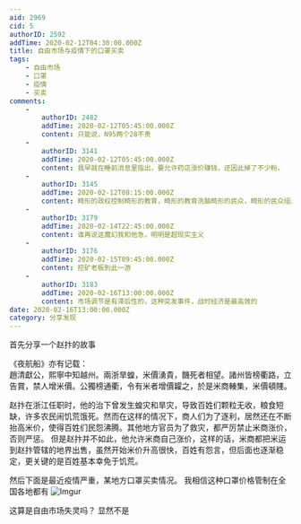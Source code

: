 ```yaml
---
aid: 2969
cid: 5
authorID: 2592
addTime: 2020-02-12T04:30:00.000Z
title: 自由市场与疫情下的口罩买卖
tags:
    - 自由市场
    - 口罩
    - 疫情
    - 买卖
comments:
    -
        authorID: 2482
        addTime: 2020-02-12T05:45:00.000Z
        content: 只能说，N95两个28不贵
    -
        authorID: 3141
        addTime: 2020-02-12T05:45:00.000Z
        content: 我早就在睡前消息里指出，要允许药店涨价赚钱，还因此掉了不少粉，
    -
        authorID: 3145
        addTime: 2020-02-12T08:15:00.000Z
        content: 畸形的政权控制畸形的教育，畸形的教育洗脑畸形的民众，畸形的民众组成畸形的社会。
    -
        authorID: 3179
        addTime: 2020-02-14T22:45:00.000Z
        content: 谁再说这魔幻我和他急，明明是超现实主义
    -
        authorID: 3176
        addTime: 2020-02-15T09:45:00.000Z
        content: 挖矿老板到此一游
    -
        authorID: 3183
        addTime: 2020-02-16T13:00:00.000Z
        content: 市场调节是有滞后性的，这种突发事件，战时经济是最高效的
date: 2020-02-16T13:00:00.000Z
category: 分享发现
---
```


首先分享一个赵抃的故事

《夜航船》亦有记载：  
趙清獻公，熙寧中知越州。兩浙旱蝗，米價湧貴，饑死者相望。諸州皆榜衢路，立告賞，禁人增米價。公獨榜通衢，令有米者增價糶之，於是米商輳集，米價頓賤。

赵抃在浙江任职时，他的治下曾发生蝗灾和旱灾，导致百姓们颗粒无收，粮食短缺，许多农民闹饥荒饿死。然而在这样的情况下，商人们为了逐利，居然还在不断抬高米价，使得百姓们民怨沸腾。其他地方官员为了救灾，都严厉禁止米商涨价，否则严惩。 但是赵抃并不如此，他允许米商自己涨价，这样的话，米商都把米运到赵抃管辖的地界出售，虽然开始米价升高很快，百姓有怨言，但后面也逐渐稳定，更关键的是百姓基本幸免于饥荒。

然后下面是最近疫情严重，某地方口罩买卖情况。 我相信这种口罩价格管制在全国各地都有 ![Imgur](https://i.imgur.com/Mk4xnHX.jpg)

这算是自由市场失灵吗？ 显然不是
